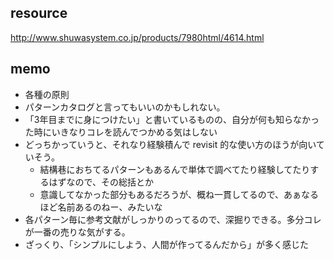 ## resource

http://www.shuwasystem.co.jp/products/7980html/4614.html

## memo

* 各種の原則
* パターンカタログと言ってもいいのかもしれない。
* 「3年目までに身につけたい」と書いているものの、自分が何も知らなかった時にいきなりコレを読んでつかめる気はしない
* どっちかっていうと、それなり経験積んで revisit 的な使い方のほうが向いていそう。
  * 結構巷におちてるパターンもあるんで単体で調べてたり経験してたりするはずなので、その総括とか
  * 意識してなかった部分もあるだろうが、概ね一貫してるので、あぁなるほど名前あるのねー、みたいな
* 各パターン毎に参考文献がしっかりのってるので、深掘りできる。多分コレが一番の売りな気がする。
* ざっくり、「シンプルにしよう、人間が作ってるんだから」が多く感じた
